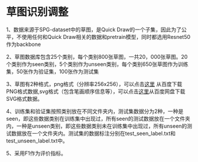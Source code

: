 # 草图识别调整

1、数据来源于SPG-dataset中的草图，是Quick Draw的一个子集，因此为了公平，不使用任何和Quick Draw相关的数据和pretrain模型，同时都选用Resnet50作为backbone

2、草图数据库包含25个类别，每个类别800张草图，一共20，000张草图。20个类别作为seen类别，5个类别作为unseen类别，每个类别650张草图作为训练集，50张作为验证集，100张作为测试集

3、草图有2种格式，png格式（分辨率256x256），可以点击[这里](https://pan.baidu.com/s/1DRawrYLnBmxXe3laDSiBCA?pwd=94cu) 从百度下载PNG格式数据,svg格式（包含笔画顺序信息等），可以点击[这里](https://pan.baidu.com/s/1kYSV-GFOgIR0U2tFpgKD9Q?pwd=4fsp)从百度网盘下载SVG格式数据。

4、训练集和验证集按照类别放在不同文件夹内，测试集数据分为2种，一种是seen，即这些数据类别在训练集中出现过，所有seen的测试数据放在一个文件夹内，一种是unseen类别，即这些数据类别未在训练集中出现过，所有unseen的测试数据放在一个文件夹内。测试集的数据标注分别在test_seen_label.txt和test_unseen_label.txt中。

5、采用F1作为评价指标。
